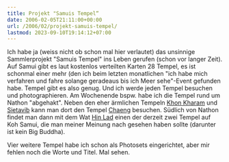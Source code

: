 ```yaml
---
title: Projekt "Samuis Tempel“
date: 2006-02-05T21:11:00+00:00
url: /2006/02/projekt-samuis-tempel/
lastmod: 2023-09-10T19:14:12+07:00
---
```

Ich habe ja (weiss nicht ob schon mal hier verlautet) das unsinnige Sammlerprojekt "Samuis Tempel" ins Leben gerufen (schon vor langer Zeit). Auf Samui gibt es laut kostenlos verteilten Karten 28 Tempel, es ist schonmal einer mehr (den ich beim letzten monatlichen "ich habe mich verfahren und fahre solange geradeaus bis ich Meer sehe"-Event gefunden habe. Tempel gibt es also genug. Und ich werde jeden Tempel besuchen und photographieren. Am Wochenende bspw. habe ich die Tempel rund um Nathon "abgehakt". Neben den eher ärmlichen Tempeln [Khon Kharam][1] und [Sietavib][2] kann man dort den Tempel [Chaeng][3] besuchen. Südlich von Nathon findet man dann mit dem Wat [Hin Lad][4] einen der derzeit zwei Tempel auf Koh Samui, die man meiner Meinung nach gesehen haben sollte (darunter ist kein Big Buddha).

Vier weitere Tempel habe ich schon als Photosets eingerichtet, aber mir fehlen noch die Worte und Titel. Mal sehen.

 [1]: http://www.flickr.com/photos/schreibblogade/sets/72057594059912723/
 [2]: http://www.flickr.com/photos/schreibblogade/sets/72057594059904367/
 [3]: http://www.flickr.com/photos/schreibblogade/sets/72057594059909803/
 [4]: http://www.flickr.com/photos/schreibblogade/sets/72057594059920652/
